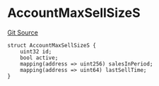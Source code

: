 # AccountMaxSellSizeS
[Git Source](https://github.com/thrackle-io/tron/blob/af28404fa455abf3b77fe8e040ff86d48b926353/src/client/token/handler/diamond/RuleStorage.sol)


```solidity
struct AccountMaxSellSizeS {
    uint32 id;
    bool active;
    mapping(address => uint256) salesInPeriod;
    mapping(address => uint64) lastSellTime;
}
```

